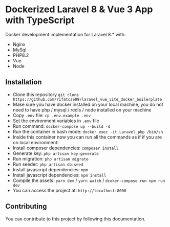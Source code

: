 # Dockerized Laravel 8 & Vue 3 App with TypeScript

Docker development implementation for Laravel 8.\* with:

- Nginx
- MySql
- PHP8.2
- Vue
- Node

## Installation

- Clone this repository `git clone https://github.com/rifatcse09/laravel_vue_vite_docker_boilerplate`
- Make sure you have docker installed on your local machine, you do not need to have php / mysql / redis / node installed on your machine
- Copy `.env` file: `cp .env.example .env`
- Set the environment variables in `.env` file
- Run command: `docker-compose up --build -d`
-  Run the container in bash mode: `docker exec -it Laravel_php /bin/sh`
- Inside this container now you can run all the commands as if if you are on local environment:
- Install composer dependencies: `composer install`
- Generate key: `php artisan key:generate`
- Run migration: `php artisan migrate`
- Run seeder: `php artisan db:seed`
- Install javascript dependencies: `npm`
- Install javascript dependencies: `npm install`
- Compile the assets: `yarn dev` / `yarn watch`  / `dcoker-compose run npm run dev`
- You can access the project at: `http://localhost:8000`


## Contributing

You can contribute to this project by following this documentation.